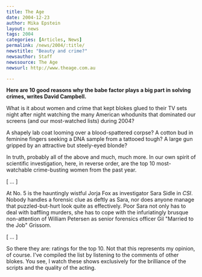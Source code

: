```yaml
---
title: The Age
date: 2004-12-23
author: Mika Epstein
layout: news
tags: 2004
categories: [Articles, News]
permalink: /news/2004/:title/
newstitle: "Beauty and crime?"
newsauthor: Staff  
newssource: The Age  
newsurl: http://www.theage.com.au  

---
```


**Here are 10 good reasons why the babe factor plays a big part in solving crimes, writes David Campbell.**

What is it about women and crime that kept blokes glued to their TV sets night after night watching the many American whodunits that dominated our screens (and our most-watched lists) during 2004?

A shapely lab coat looming over a blood-spattered corpse? A cotton bud in feminine fingers seeking a DNA sample from a tattooed tough? A large gun gripped by an attractive but steely-eyed blonde?

In truth, probably all of the above and much, much more. In our own spirit of scientific investigation, here, in reverse order, are the top 10 most-watchable crime-busting women from the past year.

[ ... ]

At No. 5 is the hauntingly wistful Jorja Fox as investigator Sara Sidle in *CSI*. Nobody handles a forensic clue as deftly as Sara, nor does anyone manage that puzzled-but-hurt look quite as effectively. Poor Sara not only has to deal with baffling murders, she has to cope with the infuriatingly brusque non-attention of William Petersen as senior forensics officer Gil "Married to the Job" Grissom.

[ ... ]

So there they are: ratings for the top 10. Not that this represents my opinion, of course. I've compiled the list by listening to the comments of other blokes. You see, I watch these shows exclusively for the brilliance of the scripts and the quality of the acting.


